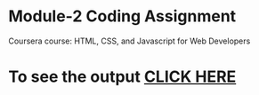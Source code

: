 

# Module-2 Coding Assignment

Coursera course: HTML, CSS, and Javascript for Web Developers

# To see the output [CLICK HERE](https://github.com/mathurshreya/mathurshreya/blob/main/index.html)
